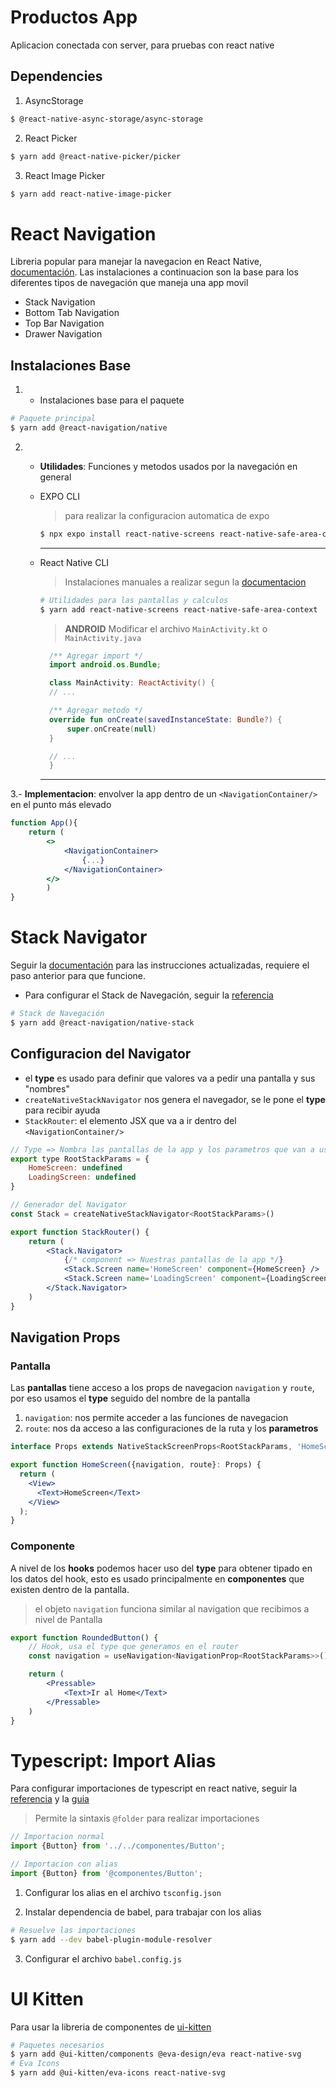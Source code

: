 # Productos App

Aplicacion conectada con server, para pruebas con react native

## Dependencies

1. AsyncStorage

```bash
$ @react-native-async-storage/async-storage
```

2. React Picker

```bash
$ yarn add @react-native-picker/picker
```

3. React Image Picker

```bash
$ yarn add react-native-image-picker
```

# React Navigation

Libreria popular para manejar la navegacion en React Native, [documentación](https://reactnavigation.org/docs/getting-started). Las instalaciones a continuacion son la base para los diferentes tipos de navegación que maneja una app movil

- Stack Navigation
- Bottom Tab Navigation
- Top Bar Navigation
- Drawer Navigation

## Instalaciones Base

1. - Instalaciones base para el paquete

```bash
# Paquete principal
$ yarn add @react-navigation/native
```

2.  - **Utilidades**: Funciones y metodos usados por la navegación en general

    - EXPO CLI

      > para realizar la configuracion automatica de expo

      ```bash
      $ npx expo install react-native-screens react-native-safe-area-context
      ```

        <hr/>

    - React Native CLI

      > Instalaciones manuales a realizar segun la [documentacion](https://reactnavigation.org/docs/getting-started#installing-dependencies-into-a-bare-react-native-project)

      ```bash
      # Utilidades para las pantallas y calculos
      $ yarn add react-native-screens react-native-safe-area-context
      ```

      > **ANDROID** Modificar el archivo `MainActivity.kt` o `MainActivity.java`

      ```kotlin
        /** Agregar import */
        import android.os.Bundle;

        class MainActivity: ReactActivity() {
        // ...

        /** Agregar metodo */
        override fun onCreate(savedInstanceState: Bundle?) {
            super.onCreate(null)
        }

        // ...
        }
      ```

      <hr/>

3.- **Implementacion**: envolver la app dentro de un `<NavigationContainer/>` en el punto más elevado

```jsx
function App(){
    return (
        <>
            <NavigationContainer>
                {...}
            </NavigationContainer>
        </>
        )
}
```

# Stack Navigator

Seguir la [documentación](https://reactnavigation.org/docs/hello-react-navigation) para las instrucciones actualizadas, requiere el paso anterior para que funcione.

- Para configurar el Stack de Navegación, seguir la [referencia](https://reactnavigation.org/docs/hello-react-navigation#creating-a-native-stack-navigator)

```bash
# Stack de Navegación
$ yarn add @react-navigation/native-stack
```

## Configuracion del Navigator

- el **type** es usado para definir que valores va a pedir una pantalla y sus "nombres"
- `createNativeStackNavigator` nos genera el navegador, se le pone el **type** para recibir ayuda
- `StackRouter`: el elemento JSX que va a ir dentro del `<NavigationContainer/>`

```jsx
// Type => Nombra las pantallas de la app y los parametros que van a usar
export type RootStackParams = {
    HomeScreen: undefined
    LoadingScreen: undefined
}

// Generador del Navigator
const Stack = createNativeStackNavigator<RootStackParams>()

export function StackRouter() {
    return (
        <Stack.Navigator>
            {/* component => Nuestras pantallas de la app */}
            <Stack.Screen name='HomeScreen' component={HomeScreen} />
            <Stack.Screen name='LoadingScreen' component={LoadingScreen} />
        </Stack.Navigator>
    )
}
```

## Navigation Props

### Pantalla

Las **pantallas** tiene acceso a los props de navegacion `navigation` y `route`, por eso usamos el **type** seguido del nombre de la pantalla

1. `navigation`: nos permite acceder a las funciones de navegacion
2. `route`: nos da acceso a las configuraciones de la ruta y los **parametros**

```jsx
interface Props extends NativeStackScreenProps<RootStackParams, 'HomeScreen'> {}

export function HomeScreen({navigation, route}: Props) {
  return (
    <View>
      <Text>HomeScreen</Text>
    </View>
  );
}
```

### Componente

A nivel de los **hooks** podemos hacer uso del **type** para obtener tipado en los datos del hook, esto es usado principalmente en **componentes** que existen dentro de la pantalla.

> el objeto `navigation` funciona similar al navigation que recibimos a nivel de Pantalla

```jsx
export function RoundedButton() {
    // Hook, usa el type que generamos en el router
    const navigation = useNavigation<NavigationProp<RootStackParams>>()

    return (
        <Pressable>
            <Text>Ir al Home</Text>
        </Pressable>
    )
}
```

# Typescript: Import Alias

Para configurar importaciones de typescript en react native, seguir la [referencia](https://reactnative.dev/docs/typescript#using-custom-path-aliases-with-typescript) y la [guia](https://www.youtube.com/watch?v=7H6ZuKpzT3k)

> Permite la sintaxis `@folder` para realizar importaciones

```ts
// Importacion normal
import {Button} from '../../componentes/Button';

// Importacion con alias
import {Button} from '@componentes/Button';
```

1. Configurar los alias en el archivo `tsconfig.json`

2. Instalar dependencia de babel, para trabajar con los alias

```bash
# Resuelve las importaciones
$ yarn add --dev babel-plugin-module-resolver
```

3. Configurar el archivo `babel.config.js`

# UI Kitten

Para usar la libreria de componentes de [ui-kitten](https://akveo.github.io/react-native-ui-kitten/docs/guides/getting-started#manual-installation)

```bash
# Paquetes necesarios
$ yarn add @ui-kitten/components @eva-design/eva react-native-svg
# Eva Icons
$ yarn add @ui-kitten/eva-icons react-native-svg
```
